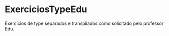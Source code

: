 # ExerciciosTypeEdu
Exercícios de type separados e transpilados como solicitado pelo professor Edu.
